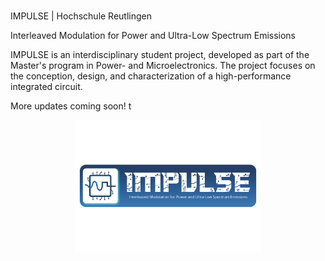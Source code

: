 #
IMPULSE | Hochschule Reutlingen

Interleaved Modulation for Power and Ultra-Low Spectrum Emissions

IMPULSE is an interdisciplinary student project, developed as part of the Master's program in Power- and Microelectronics. 
The project focuses on the conception, design, and characterization of a high-performance integrated circuit.

More updates coming soon!
t

<p align="center">
  <img src="/assets/images/impulse_logo_wide.pdf" alt="IMPULSE" width="300"/>
</p>
